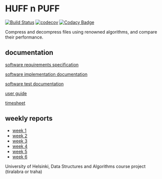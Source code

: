 # HUFF n PUFF

[![Build Status](https://travis-ci.com/nigoshh/huff-n-puff.svg?branch=master)](https://travis-ci.com/nigoshh/huff-n-puff)
[![codecov](https://codecov.io/gh/nigoshh/huff-n-puff/branch/master/graph/badge.svg)](https://codecov.io/gh/nigoshh/huff-n-puff)
[![Codacy Badge](https://api.codacy.com/project/badge/Grade/472a16229fa7486084ce7e28fd6ba576)](https://www.codacy.com/app/nigoshh/huff-n-puff?utm_source=github.com&amp;utm_medium=referral&amp;utm_content=nigoshh/huff-n-puff&amp;utm_campaign=Badge_Grade)

Compress and decompress files using renowned algorithms, and compare their performance.

## documentation

[software requirements specification](https://github.com/nigoshh/huff-n-puff/blob/master/documentation/software-requirements-specification.md)

[software implementation documentation](https://github.com/nigoshh/huff-n-puff/blob/master/documentation/software-implementation-documentation.md)

[software test documentation](https://github.com/nigoshh/huff-n-puff/blob/master/documentation/software-test-documentation.md)

[user guide](https://github.com/nigoshh/huff-n-puff/blob/master/documentation/user-guide.md)

[timesheet](https://github.com/nigoshh/huff-n-puff/blob/master/documentation/timesheet.md)

## weekly reports

-   [week 1](https://github.com/nigoshh/huff-n-puff/blob/master/documentation/weekly-reports/week1.md)
-   [week 2](https://github.com/nigoshh/huff-n-puff/blob/master/documentation/weekly-reports/week2.md)
-   [week 3](https://github.com/nigoshh/huff-n-puff/blob/master/documentation/weekly-reports/week3.md)
-   [week 4](https://github.com/nigoshh/huff-n-puff/blob/master/documentation/weekly-reports/week4.md)
-   [week 5](https://github.com/nigoshh/huff-n-puff/blob/master/documentation/weekly-reports/week5.md)
-   [week 6](https://github.com/nigoshh/huff-n-puff/blob/master/documentation/weekly-reports/week6.md)

University of Helsinki, Data Structures and Algorithms course project (tiralabra or traha)
